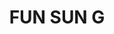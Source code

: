 ---
title: "FUN SUN G"
description: "FUN SUN G"
layout: shop
keywords:
  - 美食競賽
  - 台灣美食
  - 美食精選
datePublished: "2025-06-30"
dateModified: "2025-07-03"
city: "台北市"
district: "大同區"
address: "台北市大同區寧夏夜市071號攤位"
phone: "0988827326"
geo: "25.05621670586894, 121.51545592782904"
google_map: "https://maps.app.goo.gl/qnCLBPTRvzPjwGy46"
footinder: "https://footinder.com.tw/%E5%8F%B0%E5%8C%97%E5%B8%82%E5%A4%A7%E5%90%8C%E5%8D%80/129817/"
official: "https://www.facebook.com/profile.php?id=100063696439534"
award:
  - name: "夜市王"
    year: "2024"
    entries:
      - nightMarket: "寧夏夜市"
        food_type: "雞排"
        rank: "第六名"

---